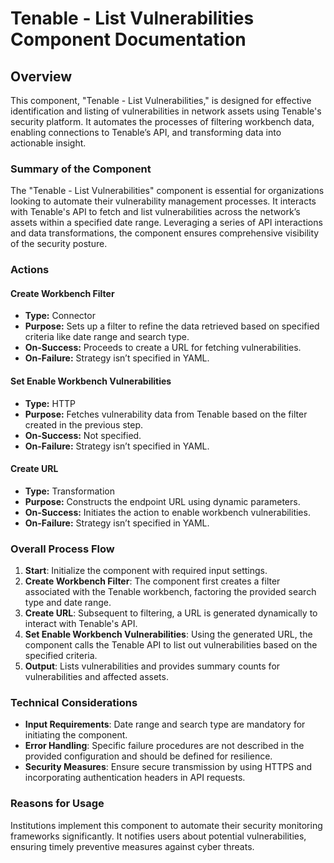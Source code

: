 # Tenable - List Vulnerabilities Component Documentation

## Overview
This component, "Tenable - List Vulnerabilities," is designed for effective identification and listing of vulnerabilities in network assets using Tenable's security platform. It automates the processes of filtering workbench data, enabling connections to Tenable’s API, and transforming data into actionable insight.

### Summary of the Component
The "Tenable - List Vulnerabilities" component is essential for organizations looking to automate their vulnerability management processes. It interacts with Tenable's API to fetch and list vulnerabilities across the network’s assets within a specified date range. Leveraging a series of API interactions and data transformations, the component ensures comprehensive visibility of the security posture.

### Actions
#### Create Workbench Filter
- **Type:** Connector
- **Purpose:** Sets up a filter to refine the data retrieved based on specified criteria like date range and search type.
- **On-Success:** Proceeds to create a URL for fetching vulnerabilities.
- **On-Failure:** Strategy isn’t specified in YAML.

#### Set Enable Workbench Vulnerabilities
- **Type:** HTTP
- **Purpose:** Fetches vulnerability data from Tenable based on the filter created in the previous step.
- **On-Success:** Not specified.
- **On-Failure:** Strategy isn’t specified in YAML.

#### Create URL
- **Type:** Transformation
- **Purpose:** Constructs the endpoint URL using dynamic parameters.
- **On-Success:** Initiates the action to enable workbench vulnerabilities.
- **On-Failure:** Strategy isn’t specified in YAML.

### Overall Process Flow
1. **Start**: Initialize the component with required input settings.
2. **Create Workbench Filter**: The component first creates a filter associated with the Tenable workbench, factoring the provided search type and date range.
3. **Create URL**: Subsequent to filtering, a URL is generated dynamically to interact with Tenable's API.
4. **Set Enable Workbench Vulnerabilities**: Using the generated URL, the component calls the Tenable API to list out vulnerabilities based on the specified criteria.
5. **Output**: Lists vulnerabilities and provides summary counts for vulnerabilities and affected assets.

### Technical Considerations
- **Input Requirements**: Date range and search type are mandatory for initiating the component.
- **Error Handling**: Specific failure procedures are not described in the provided configuration and should be defined for resilience.
- **Security Measures**: Ensure secure transmission by using HTTPS and incorporating authentication headers in API requests.

### Reasons for Usage
Institutions implement this component to automate their security monitoring frameworks significantly. It notifies users about potential vulnerabilities, ensuring timely preventive measures against cyber threats.

